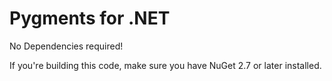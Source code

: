 # Pygments for .NET

No Dependencies required!

If you're building this code, make sure you have NuGet 2.7 or later installed.
